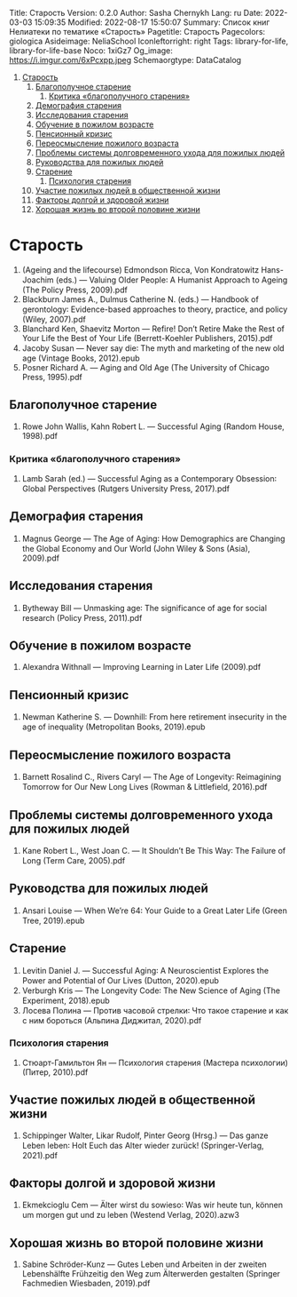 Title: Старость
Version: 0.2.0
Author: Sasha Chernykh
Lang: ru
Date: 2022-03-03 15:09:35
Modified: 2022-08-17 15:50:07
Summary: Список книг Нелиатеки по тематике «Старость»
Pagetitle: Старость
Pagecolors: giologica
Asideimage: NeliaSchool
Iconleftorright: right
Tags: library-for-life, library-for-life-base
Noco: 1xiGz7
Og_image: https://i.imgur.com/6xPcxpp.jpeg
Schemaorgtype: DataCatalog

<!-- MarkdownTOC -->

1. [Старость](#Старость)
	1. [Благополучное старение](#Благополучное-старение)
		1. [Критика «благополучного старения»](#Критика-«благополучного-старения»)
	1. [Демография старения](#Демография-старения)
	1. [Исследования старения](#Исследования-старения)
	1. [Обучение в пожилом возрасте](#Обучение-в-пожилом-возрасте)
	1. [Пенсионный кризис](#Пенсионный-кризис)
	1. [Переосмысление пожилого возраста](#Переосмысление-пожилого-возраста)
	1. [Проблемы системы долговременного ухода для пожилых людей](#Проблемы-системы-долговременного-ухода-для-пожилых-людей)
	1. [Руководства для пожилых людей](#Руководства-для-пожилых-людей)
	1. [Старение](#Старение)
		1. [Психология старения](#Психология-старения)
	1. [Участие пожилых людей в общественной жизни](#Участие-пожилых-людей-в-общественной-жизни)
	1. [Факторы долгой и здоровой жизни](#Факторы-долгой-и-здоровой-жизни)
	1. [Хорошая жизнь во второй половине жизни](#Хорошая-жизнь-во-второй-половине-жизни)

<!-- /MarkdownTOC -->

<a id="Старость"></a>
# Старость

1. (Ageing and the lifecourse) Edmondson Ricca, Von Kondratowitz Hans-Joachim (eds.) — Valuing Older People꞉ A Humanist Approach to Ageing (The Policy Press, 2009).pdf
1. Blackburn James A., Dulmus Catherine N. (eds.) — Handbook of gerontology꞉ Evidence-based approaches to theory, practice, and policy (Wiley, 2007).pdf
1. Blanchard Ken, Shaevitz Morton — Refire! Don’t Retire Make the Rest of Your Life the Best of Your Life (Berrett-Koehler Publishers, 2015).pdf
1. Jacoby Susan — Never say die꞉ The myth and marketing of the new old age (Vintage Books, 2012).epub
1. Posner Richard A. — Aging and Old Age (The University of Chicago Press, 1995).pdf

<a id="Благополучное-старение"></a>
## Благополучное старение

1. Rowe John Wallis, Kahn Robert L. — Successful Aging (Random House, 1998).pdf

<a id="Критика-«благополучного-старения»"></a>
### Критика «благополучного старения»

1. Lamb Sarah (ed.) — Successful Aging as a Contemporary Obsession꞉ Global Perspectives (Rutgers University Press, 2017).pdf

<a id="Демография-старения"></a>
## Демография старения

1. Magnus George — The Age of Aging꞉ How Demographics are Changing the Global Economy and Our World (John Wiley & Sons (Asia), 2009).pdf

<a id="Исследования-старения"></a>
## Исследования старения

1. Bytheway Bill — Unmasking age꞉ The significance of age for social research (Policy Press, 2011).pdf

<a id="Обучение-в-пожилом-возрасте"></a>
## Обучение в пожилом возрасте

1. Alexandra Withnall — Improving Learning in Later Life (2009).pdf

<a id="Пенсионный-кризис"></a>
## Пенсионный кризис

1. Newman Katherine S. — Downhill꞉ From here retirement insecurity in the age of inequality (Metropolitan Books, 2019).epub

<a id="Переосмысление-пожилого-возраста"></a>
## Переосмысление пожилого возраста

1. Barnett Rosalind C., Rivers Caryl — The Age of Longevity꞉ Reimagining Tomorrow for Our New Long Lives (Rowman & Littlefield, 2016).pdf

<a id="Проблемы-системы-долговременного-ухода-для-пожилых-людей"></a>
## Проблемы системы долговременного ухода для пожилых людей

1. Kane Robert L., West Joan C. — It Shouldn’t Be This Way꞉ The Failure of Long (Term Care, 2005).pdf

<a id="Руководства-для-пожилых-людей"></a>
## Руководства для пожилых людей

1. Ansari Louise — When We’re 64꞉ Your Guide to a Great Later Life (Green Tree, 2019).epub

<a id="Старение"></a>
## Старение

1. Levitin Daniel J. — Successful Aging꞉ A Neuroscientist Explores the Power and Potential of Our Lives (Dutton, 2020).epub
1. Verburgh Kris — The Longevity Code꞉ The New Science of Aging (The Experiment, 2018).epub
1. Лосева Полина — Против часовой стрелки꞉ Что такое старение и как с ним бороться (Альпина Диджитал, 2020).pdf

<a id="Психология-старения"></a>
### Психология старения

1. Стюарт-Гамильтон Ян — Психология старения (Мастера психологии) (Питер, 2010).pdf

<a id="Участие-пожилых-людей-в-общественной-жизни"></a>
## Участие пожилых людей в общественной жизни

1. Schippinger Walter, Likar Rudolf, Pinter Georg (Hrsg.) — Das ganze Leben leben꞉ Holt Euch das Alter wieder zurück! (Springer-Verlag, 2021).pdf

<a id="Факторы-долгой-и-здоровой-жизни"></a>
## Факторы долгой и здоровой жизни

1. Ekmekcioglu Cem — Älter wirst du sowieso꞉ Was wir heute tun, können um morgen gut und zu leben (Westend Verlag, 2020).azw3

<a id="Хорошая-жизнь-во-второй-половине-жизни"></a>
## Хорошая жизнь во второй половине жизни

1. Sabine Schröder-Kunz — Gutes Leben und Arbeiten in der zweiten Lebenshälfte Frühzeitig den Weg zum Älterwerden gestalten (Springer Fachmedien Wiesbaden, 2019).pdf
